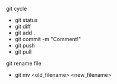 git cycle

* git status
* git diff
* git add .
* git commit -m "Comment!"
* git push
* git pull

git rename file
* git mv <old_filename> <new_filename>
